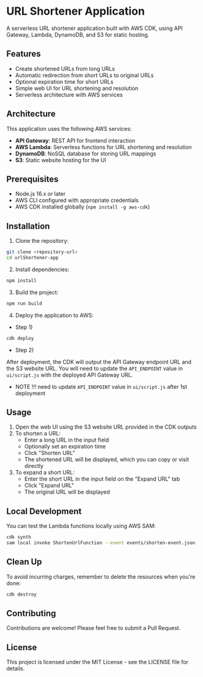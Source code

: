 # URL Shortener Application

A serverless URL shortener application built with AWS CDK, using API Gateway, Lambda, DynamoDB, and S3 for static hosting.

## Features

- Create shortened URLs from long URLs
- Automatic redirection from short URLs to original URLs
- Optional expiration time for short URLs
- Simple web UI for URL shortening and resolution
- Serverless architecture with AWS services

## Architecture

This application uses the following AWS services:

- **API Gateway**: REST API for frontend interaction
- **AWS Lambda**: Serverless functions for URL shortening and resolution
- **DynamoDB**: NoSQL database for storing URL mappings
- **S3**: Static website hosting for the UI

## Prerequisites

- Node.js 16.x or later
- AWS CLI configured with appropriate credentials
- AWS CDK installed globally (`npm install -g aws-cdk`)

## Installation

1. Clone the repository:

```bash
git clone <repository-url>
cd urlShortener-app
```

2. Install dependencies:

```bash
npm install
```

3. Build the project:

```bash
npm run build
```

4. Deploy the application to AWS:

- Step 1)

```bash
cdk deploy
```

- Step 2)

After deployment, the CDK will output the API Gateway endpoint URL and the S3 website URL. You will need to update the `API_ENDPOINT` value in `ui/script.js` with the deployed API Gateway URL.


- NOTE !!! need to update `API_ENDPOINT` value in `ui/script.js`  after 1st deployment

## Usage

1. Open the web UI using the S3 website URL provided in the CDK outputs
2. To shorten a URL:
   - Enter a long URL in the input field
   - Optionally set an expiration time
   - Click "Shorten URL"
   - The shortened URL will be displayed, which you can copy or visit directly
3. To expand a short URL:
   - Enter the short URL in the input field on the "Expand URL" tab
   - Click "Expand URL"
   - The original URL will be displayed

## Local Development

You can test the Lambda functions locally using AWS SAM:

```bash
cdk synth
sam local invoke ShortenUrlFunction --event events/shorten-event.json
```

## Clean Up

To avoid incurring charges, remember to delete the resources when you're done:

```bash
cdk destroy
```

## Contributing

Contributions are welcome! Please feel free to submit a Pull Request.

## License

This project is licensed under the MIT License - see the LICENSE file for details.
